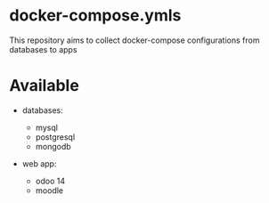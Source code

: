 # docker-compose.ymls

This repository aims to collect docker-compose configurations
from databases to apps

# Available

- databases:

  - mysql
  - postgresql
  - mongodb

- web app:
  - odoo 14
  - moodle
